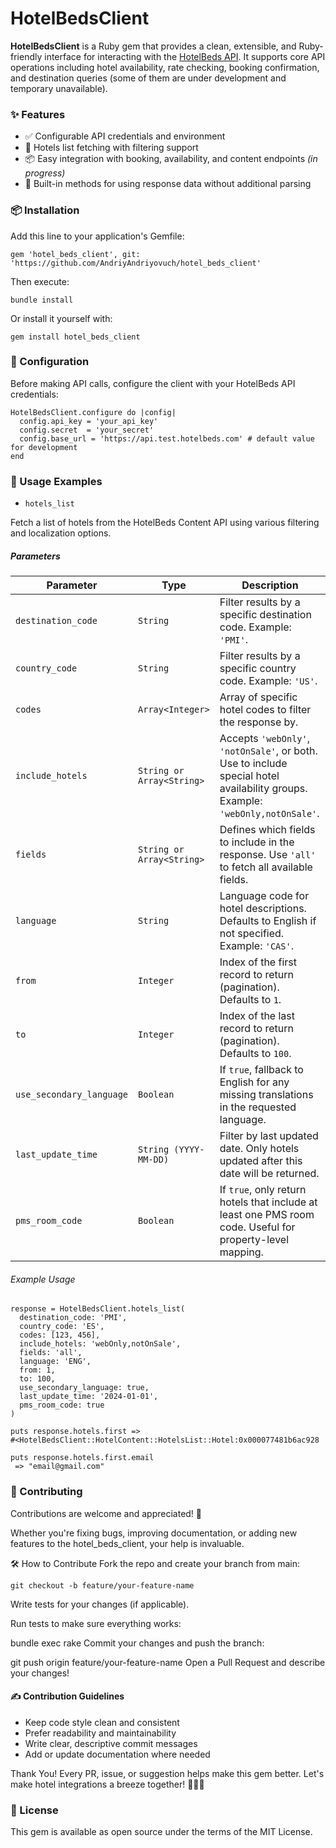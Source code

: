# HotelBedsClient

**HotelBedsClient** is a Ruby gem that provides a clean, extensible, and Ruby-friendly interface for interacting with the [HotelBeds API](https://developer.hotelbeds.com/). It supports core API operations including hotel availability, rate checking, booking confirmation, and destination queries (some of them are under development and temporary unavailable).

### ✨ Features

- ✅ Configurable API credentials and environment
- 🏨 Hotels list fetching with filtering support
- 📦 Easy integration with booking, availability, and content endpoints *(in progress)*
- 🧩 Built-in methods for using response data without additional parsing
### 📦 Installation

Add this line to your application's Gemfile:

```
gem 'hotel_beds_client', git: 'https://github.com/AndriyAndriyovuch/hotel_beds_client'
```
Then execute:


```
bundle install
```

Or install it yourself with:


```
gem install hotel_beds_client
```

### 🔧 Configuration

Before making API calls, configure the client with your HotelBeds API credentials:


```
HotelBedsClient.configure do |config|
  config.api_key = 'your_api_key'
  config.secret  = 'your_secret'
  config.base_url = 'https://api.test.hotelbeds.com' # default value for development
end
```

### 🚀 Usage Examples

- `hotels_list`

Fetch a list of hotels from the HotelBeds Content API using various filtering and localization options.

##### Parameters
| Parameter              | Type                  | Description |
|------------------------|-----------------------|-------------|
| `destination_code`     | `String`              | Filter results by a specific destination code. Example: `'PMI'`. |
| `country_code`         | `String`              | Filter results by a specific country code. Example: `'US'`. |
| `codes`                | `Array<Integer>`      | Array of specific hotel codes to filter the response by. |
| `include_hotels`       | `String or Array<String>` | Accepts `'webOnly'`, `'notOnSale'`, or both. Use to include special hotel availability groups. Example: `'webOnly,notOnSale'`. |
| `fields`               | `String or Array<String>` | Defines which fields to include in the response. Use `'all'` to fetch all available fields. |
| `language`             | `String`              | Language code for hotel descriptions. Defaults to English if not specified. Example: `'CAS'`. |
| `from`                 | `Integer`             | Index of the first record to return (pagination). Defaults to `1`. |
| `to`                   | `Integer`             | Index of the last record to return (pagination). Defaults to `100`. |
| `use_secondary_language` | `Boolean`          | If `true`, fallback to English for any missing translations in the requested language. |
| `last_update_time`     | `String (YYYY-MM-DD)` | Filter by last updated date. Only hotels updated after this date will be returned. |
| `pms_room_code`        | `Boolean`             | If `true`, only return hotels that include at least one PMS room code. Useful for property-level mapping. |


###### Example Usage
```
response = HotelBedsClient.hotels_list(
  destination_code: 'PMI',
  country_code: 'ES',
  codes: [123, 456],
  include_hotels: 'webOnly,notOnSale',
  fields: 'all',
  language: 'ENG',
  from: 1,
  to: 100,
  use_secondary_language: true,
  last_update_time: '2024-01-01',
  pms_room_code: true
)

puts response.hotels.first =>
#<HotelBedsClient::HotelContent::HotelsList::Hotel:0x000077481b6ac928

puts response.hotels.first.email
 => "email@gmail.com"
 ```


### 🤝 Contributing
Contributions are welcome and appreciated! 🙌

Whether you're fixing bugs, improving documentation, or adding new features to the hotel_beds_client, your help is invaluable.

🛠 How to Contribute
Fork the repo and create your branch from main:


`git checkout -b feature/your-feature-name`

Write tests for your changes (if applicable).

Run tests to make sure everything works:


bundle exec rake
Commit your changes and push the branch:


git push origin feature/your-feature-name
Open a Pull Request and describe your changes!

#### ✍️ Contribution Guidelines

- Keep code style clean and consistent
- Prefer readability and maintainability
- Write clear, descriptive commit messages
- Add or update documentation where needed

Thank You!
Every PR, issue, or suggestion helps make this gem better. Let's make hotel integrations a breeze together! 🔨🤖🔧


### 📄 License
This gem is available as open source under the terms of the MIT License.
